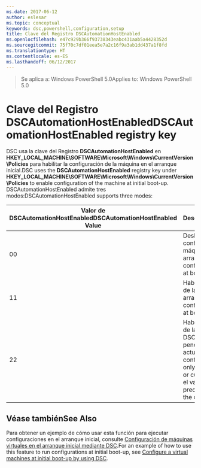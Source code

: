 ```yaml
---
ms.date: 2017-06-12
author: eslesar
ms.topic: conceptual
keywords: dsc,powershell,configuration,setup
title: Clave del Registro DSCAutomationHostEnabled
ms.openlocfilehash: e47c929b366f93738343eabc431aab5a4428352d
ms.sourcegitcommit: 75f70c7df01eea5e7a2c16f9a3ab1dd437a1f8fd
ms.translationtype: HT
ms.contentlocale: es-ES
ms.lasthandoff: 06/12/2017
---
```

><span data-ttu-id="57313-103">Se aplica a: Windows PowerShell 5.0</span><span class="sxs-lookup"><span data-stu-id="57313-103">Applies to: Windows PowerShell 5.0</span></span>

# <a name="dscautomationhostenabled-registry-key"></a><span data-ttu-id="57313-104">Clave del Registro DSCAutomationHostEnabled</span><span class="sxs-lookup"><span data-stu-id="57313-104">DSCAutomationHostEnabled registry key</span></span>

<span data-ttu-id="57313-105">DSC usa la clave del Registro **DSCAutomationHostEnabled** en **HKEY_LOCAL_MACHINE\SOFTWARE\Microsoft\Windows\CurrentVersion\Policies** para habilitar la configuración de la máquina en el arranque inicial.</span><span class="sxs-lookup"><span data-stu-id="57313-105">DSC uses the **DSCAutomationHostEnabled** registry key under **HKEY_LOCAL_MACHINE\SOFTWARE\Microsoft\Windows\CurrentVersion\Policies** to enable configuration of the machine at initial boot-up.</span></span>
<span data-ttu-id="57313-106">DSCAutomationHostEnabled admite tres modos:</span><span class="sxs-lookup"><span data-stu-id="57313-106">DSCAutomationHostEnabled supports three modes:</span></span>

|  <span data-ttu-id="57313-107">Valor de DSCAutomationHostEnabled</span><span class="sxs-lookup"><span data-stu-id="57313-107">DSCAutomationHostEnabled Value</span></span>  |  <span data-ttu-id="57313-108">Descripción</span><span class="sxs-lookup"><span data-stu-id="57313-108">Description</span></span>   | 
|---|---| 
<span data-ttu-id="57313-109">0</span><span class="sxs-lookup"><span data-stu-id="57313-109">0</span></span> | <span data-ttu-id="57313-110">Deshabilita la configuración de la máquina en el arranque.</span><span class="sxs-lookup"><span data-stu-id="57313-110">Disable configuring the machine at boot-up.</span></span> |
<span data-ttu-id="57313-111">1</span><span class="sxs-lookup"><span data-stu-id="57313-111">1</span></span> | <span data-ttu-id="57313-112">Habilita la configuración de la máquina en el arranque.</span><span class="sxs-lookup"><span data-stu-id="57313-112">Enable configuring the machine at boot-up.</span></span> |
<span data-ttu-id="57313-113">2</span><span class="sxs-lookup"><span data-stu-id="57313-113">2</span></span> | <span data-ttu-id="57313-114">Habilita la configuración de la máquina solo si DSC está en estado pendiente o actual.</span><span class="sxs-lookup"><span data-stu-id="57313-114">Enable configuring the machine only if DSC is in pending or current state.</span></span> <span data-ttu-id="57313-115">Este es el valor predeterminado.</span><span class="sxs-lookup"><span data-stu-id="57313-115">This is the default value.</span></span> |

## <a name="see-also"></a><span data-ttu-id="57313-116">Véase también</span><span class="sxs-lookup"><span data-stu-id="57313-116">See Also</span></span>

<span data-ttu-id="57313-117">Para obtener un ejemplo de cómo usar esta función para ejecutar configuraciones en el arranque inicial, consulte [Configuración de máquinas virtuales en el arranque inicial mediante DSC](bootstrapDsc.md).</span><span class="sxs-lookup"><span data-stu-id="57313-117">For an example of how to use this feature to run configurations at initial boot-up, see [Configure a virtual machines at initial boot-up by using DSC](bootstrapDsc.md).</span></span>


